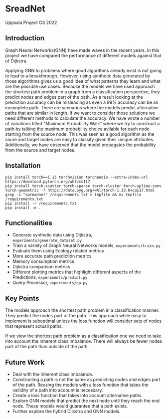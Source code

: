 # SreadNet
Uppsala Project CS 2022


## Introduction
Graph Neural Networks(GNN) have made waves in the recent years. In this project we have compared the performance of different models against that of Dijkstra.  

Applying GNN to problems where good algorithms already exist is not going to lead to a breakthrough. However, using synthetic data generated by those algorithms gives us a good idea of what patterns they learn and what are the possible use cases. Because the models we have used approach the shortest path problem in a graph from a classification perspective, they predict nodes and edges part of the path. As a result looking at the prediction accuracy can be misleading as even a 99% accuracy can be an incomplete path. There are scenarios where the models predict alternative paths that are similar in length. If we want to consider those solutions we need different methods to calculate the accuracy. We have wrote a number of variations titled "Maximum Probability Walk" where we try to construct a path by talking the maximum probability choice avilable for each node starting from the source node. This was seen as a good algorithm as the soure and target nodes are easy to classify given their unique attributes. Additionally, we have observed that the model propagates the probability from the source and target nodes.



## Installation
```
pip install torch==1.13 torchvision torchaudio --extra-index-url https://download.pytorch.org/whl/cu117
pip install torch-scatter torch-sparse torch-cluster torch-spline-conv torch-geometric -f https://data.pyg.org/whl/torch-1.13.0+cu117.html
grep -v "spreadnet" /requirements.txt > tmpfile && mv tmpfile /requirements.txt
pip install -r /requirements.txt
pip install -e .
  ```

## Functionalities
- Generate synthetic data using Dijkstra, `experiments/generate_dataset.py`
- Train a variety of Graph Neural Networks models, `experiments/train.py`
- Evaluate them using Ecology related metrics
- More accurate path prediction metrics
- Memory consumption metrics
- Dijkstra comparison metrics
- Different plotting metrics that highlight different aspects of the Predictions, `experiments/predict.py`
- Query Processor, `experiments/qp.py`


## Key Points
The models approach the shortest path problem in a classification manner. They predict the nodes part of the path. This approach while easy to implement is suboptimal unless the loss function will consider sets of nodes that represent actuall paths. 

If we view the shortest path problem as a classification one we need to take into account the inherent class imbalance. There will always be fewer nodes part of the path than outside of the path. 


## Future Work
- Deal with the inherent class imbalance. 
- Constructing a path is not the same as predicting nodes and edges part of the path. Reusing the models with a loss function that takes the vailidity of a path into account is necessary.
- Create a loss function that takes into account alternative paths. 
- Explore GNN models that predict the next node until they reach the end node. These models would guarantee that a path exists. 
- Further explore the hybrid Dijkstra and GNN models.
